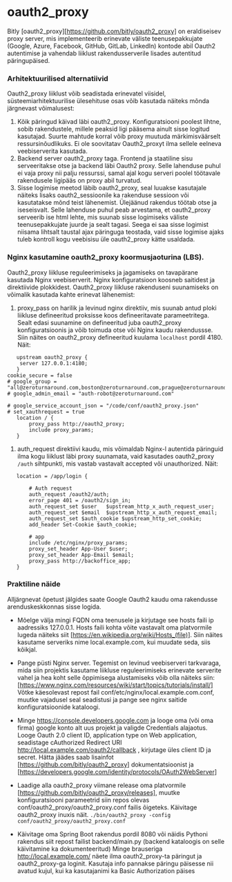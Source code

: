 # oauth2_proxy

Bitly [oauth2_proxy][https://github.com/bitly/oauth2_proxy] on eraldiseisev proxy server, mis implementeerib erinevate väliste teenusepakkujate (Google, Azure, Facebook, GitHub, GitLab, LinkedIn) kontode abil Oauth2 autentimise ja vahendab liiklust rakendusserverile lisades autentitud päringupäised.

### Arhitektuurilised alternatiivid
Oauth2_proxy liiklust võib seadistada erinevatel viisidel, süsteemiarhitektuurilise ülesehituse osas võib kasutada näiteks mõnda järgnevast võimalusest:

1. Kõik päringud käivad läbi oauth2_proxy. Konfiguratsiooni poolest lihtne, sobib rakendustele, millele peaksid ligi pääsema ainult sisse logitud kasutajad. Suurte mahtude korral võib proxy muutuda  märkimisväärselt ressursinõudlikuks. Ei ole soovitatav Oauth2_proxyt ilma sellele eelneva veebiserverita kasutada.
1. Backend server oauth2_proxy taga. Frontend ja staatiline sisu serveeritakse otse ja backend läbi Oauth2 proxy. Selle lahenduse puhul ei vaja proxy nii palju ressurssi, samal ajal kogu serveri poolel töötavale rakendusele ligipääs on proxy abil turvatud.
1. Sisse logimise meetod läbib oauth2_proxy, seal luuakse kasutajale näiteks lisaks oauth2_sessioonile  ka rakenduse sessioon või kasutatakse mõnd teist lähenemist. Ülejäänud rakendus töötab otse ja iseseisvalt. Selle lahenduse puhul peab arvestama, et oauth2_proxy serveerib ise html lehte, mis suunab sisse logimiseks väliste teenusepakkujate juurde ja sealt tagasi. Seega ei saa sisse logimist niisama lihtsalt taustal ajax päringuga teostada, vaid sisse logimise ajaks tuleb kontroll kogu veebisisu üle oauth2_proxy kätte usaldada.

### Nginx kasutamine oauth2_proxy koormusjaoturina (LBS).

Oauth2_proxy liikluse reguleerimiseks ja  jagamiseks on tavapärane kasutada Nginx veebiserverit. Nginx konfiguratsioon koosneb saitidest ja direktiivide plokkidest. Oauth2_proxy liikluse rakenduseni suunamiseks on võimalik kasutada kahte erinevat lähenemist:
 1. proxy_pass on harilik ja levinud nginx direktiiv, mis suunab antud ploki liikluse defineeritud proksisse koos defineeritavate parameetritega. Sealt edasi suunamine on defineeritud juba oauth2_proxy konfiguratsioonis ja võib toimuda otse või Nginx kaudu rakendussse. Siin näites on oauth2_proxy defineeritud kuulama `localhost` pordil 4180. Näit:
 ```
    upstream oauth2_proxy {
     server 127.0.0.1:4180;
    }
 cookie_secure = false
# google_group = "all@zeroturnaround.com,boston@zeroturnaround.com,prague@zeroturnaround.com,tartu@zeroturnaround.com,tallinn@zeroturnaround.com"
# google_admin_email = "auth-robot@zeroturnaround.com"

# google_service_account_json = "/code/conf/oauth2_proxy.json"
# set_xauthrequest = true
    location / {
        proxy_pass http://oauth2_proxy;
        include proxy_params;
    }
```
 1. auth_request direktiivi kaudu, mis võimaldab Nginx-l autentida päringuid ilma kogu liiklust läbi proxy suunamata, vaid kasutades oauth2_proxy `/auth` sihtpunkti, mis vastab vastavalt accepted või unauthorized. Näit:
 ```
    location = /app/login {

        # Auth request
        auth_request /oauth2/auth;
        error_page 401 = /oauth2/sign_in;
        auth_request_set $user   $upstream_http_x_auth_request_user;
        auth_request_set $email  $upstream_http_x_auth_request_email;
        auth_request_set $auth_cookie $upstream_http_set_cookie;
        add_header Set-Cookie $auth_cookie;

        # app
        include /etc/nginx/proxy_params;
        proxy_set_header App-User $user;
        proxy_set_header App-Email $email;
        proxy_pass http://backoffice_app;
    }
```

### Praktiline näide

Alljärgnevat õpetust jälgides saate Google Oauth2 kaudu oma rakendusse arenduskeskkonnas sisse logida.

* Mõelge välja mingi FQDN oma teenusele ja kirjutage see hosts faili ip aadressiks 127.0.0.1. Hosts faili kohta võite vastavalt oma platvormile lugeda näiteks siit [https://en.wikipedia.org/wiki/Hosts_(file)]. Siin näites kasutame serveriks nime local.example.com, kui muudate seda, siis kõikjal.

* Pange püsti Nginx server. Tegemist on levinud veebiserveri tarkvaraga, mida siin projektis kasutame liikluse reguleerimiseks erinevate serverite vahel ja hea koht selle õppimisega alustamiseks võib olla näiteks siin: [https://www.nginx.com/resources/wiki/start/topics/tutorials/install/] Võtke käesolevast repost fail conf/etc/nginx/local.example.com.conf, muutke vajadusel seal seadistusi ja pange see nginx saitide konfiguratsioonide kataloogi.

* Minge https://console.developers.google.com ja looge oma (või oma firma) google konto alt uus projekt ja valigde Credentials alajaotus. Looge Oauth 2.0 client ID, application type on Web application, seadistage cAuthorized Redirect URI http://local.example.com/oauth2/callback , kirjutage üles client ID ja secret.
  Hätta jäädes saab lisainfot [https://github.com/bitly/oauth2_proxy] dokumentatsioonist ja  [https://developers.google.com/identity/protocols/OAuth2WebServer]

* Laadige alla oauth2_proxy viimane release oma platvormile [https://github.com/bitly/oauth2_proxy/releases], muutke konfiguratsiooni parameetrid siin repos olevas conf/oauth2_proxy/oauth2_proxy.conf failis õigeteks. Käivitage oauth2_proxy inuxis näit. 
`./bin/oauth2_proxy -config conf/oauth2_proxy/oauth2_proxy.conf`

* Käivitage oma Spring Boot rakendus pordil 8080 või näidis Pythoni rakendus siit repost failist backend/main.py (backend kataloogis on selle käivitamine ka dokumenteeritud) Minge brauseriga http://local.example.com/ näete ilma oauth2_proxy-ta päringut ja oauth2_proxy-ga loginit. Kasutaja info pannakse päringu päisesse nii avatud kujul, kui ka kasutajanimi ka Basic Authorization päises